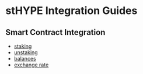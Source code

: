 # stHYPE Integration Guides

## Smart Contract Integration

- [staking](staking.md)
- [unstaking](unstaking.md)
- [balances](balances.md)
- [exchange rate](exchange-rate.md)

